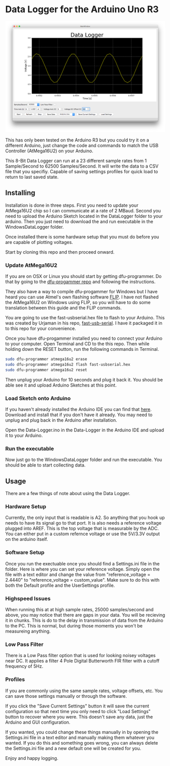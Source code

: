 # Data Logger for the Arduino Uno R3

![Screen Shot of App](https://github.com/ZakEspley/ArduinoUnoDataLogger/blob/master/DataLoggerScreenShot2.png?raw=true "3.75kHz")

This has only been tested on the Arduino R3 but you could try it on a different Arduino, just change the code and commands to match the USB Controller (AtMega16U2) on your Arduino.

This 8-Bit Data Logger can run at a 23 different sample rates from 1 Sample/Second to 62500 Samples/Second. It will write the data to a CSV file that you specifiy. Capable of saving settings profiles for quick load to return to last saved state.

## Installing
Installation is done in three steps. First you need to update your AtMega16U2 chip so I can communicate at a rate of 2 MBaud. Second you need to upload the Arduino Sketch located in the DataLogger folder to your arduino. Then you just need to download the and run executable in the WindowsDataLogger folder.

Once installed there is some hardware setup that you must do before you are capable of plotting voltages.

Start by cloning this repo and then proceed onward.

### Update AtMega16U2

If you are on OSX or Linux you should start by getting dfu-programmer. Do that by going to the [dfu-progammer repo](https://github.com/dfu-programmer/dfu-programmer) and following the instructions.

They also have a way to compile dfu-progammer for Windows but I have heard you can use Atmel's own flashing software [FLIP](https://www.microchip.com/developmenttools/ProductDetails/flip#additional-summary). I have not flashed the AtMega16U2 on Windows using FLIP, so you will have to do some translation between this guide and the FLIP commands.

You are going to use the fast-usbserial.hex file to flash to your Arduino. This was created by Urjaman in his repo, [fast-usb-serial](https://github.com/urjaman/fast-usbserial). I have it packaged it in to this repo for your convenience.

Once you have dfu-progammer installed you need to connect your Arduino to your computer. Open Terminal and CD to the this repo. Then while holding down the RESET button, run the following commands in Terminal.

```bash
sudo dfu-programmer atmega16u2 erase
sudo dfu-programmer atmega16u2 flash fast-usbserial.hex
sudo dfu-programmer atmega16u2 reset
```
Then unplug your Arduino for 10 seconds and plug it back it. You should be able see it and upload Arduino Sketches at this point.

### Load Sketch onto Arduino

If you haven't already installed the Arduino IDE you can find that [here](https://www.arduino.cc/en/Main/Software). Download and install that if you don't have it already. You may need to unplug and plug back in the Arduino after installation.

Open the Data-Logger.ino in the Data-Logger in the Arduino IDE and upload it to your Arduino.

### Run the executable

Now just go to the WindowsDataLogger  folder and run the executable. You should be able to start collecting data.

## Usage

There are a few things of note about using the Data Logger.

### Hardware Setup
Currently, the only input that is readable is A2. So anything that you hook up needs to have its signal go to that port. It is also needs a reference voltage plugged into AREF. This is the top voltage that is measurable by the ADC. You can either put in a custom refernce voltage or use the 5V/3.3V output on the arduino itself.

### Software Setup
Once you run the exectuable once you should find a Settings.ini file in the folder. Here is where you can set your reference voltage. Simply open the file with a text editor and change the value from "reference_voltage = 2.4440" to "reference_voltage = custom_value". Make sure to do this with both the Default profile and the UserSettings profile.

### Highspeed Issues
When running this at at high sample rates, 25000 samples/second and above, you may notice that there are gaps in your data. You will be recieving it in chunks. This is do to the delay in transmission of data from the Arduino to the PC. This is normal, but during those moments you won't be measureing anything. 

### Low Pass Filter
There is a Low Pass filter option that is used for looking noisey voltages near DC. It applies a filter 4 Pole Digital Butterworth FIR filter with a cutoff frequency of 5Hz. 

### Profiles
If you are commonly using the same sample rates, voltage offsets, etc. You can save those settings manually or through the software.

If you click the "Save Current Settings" button it will save the current configuration so that next time you only need to click "Load Settings" button to recover where you were. This doesn't save any data, just the Arduino and GUI configuration.

If you wanted, you could change these things manually in by opening the Settings.ini file in a text editor and manually making them whatever you wanted. If you do this and something goes wrong, you can always delete the Settings.ini file and a new default one will be created for you.

Enjoy and happy logging.

